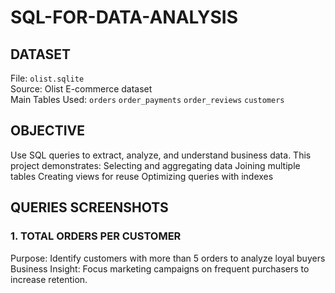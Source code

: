 # SQL-FOR-DATA-ANALYSIS

##  DATASET
File: `olist.sqlite`  
Source: Olist E-commerce dataset  
Main Tables Used:
`orders`
 `order_payments`
 `order_reviews`
 `customers`

##  OBJECTIVE
Use SQL queries to extract, analyze, and understand business data. This project demonstrates:
 Selecting and aggregating data
 Joining multiple tables
 Creating views for reuse
 Optimizing queries with indexes

##  QUERIES SCREENSHOTS

### 1️. TOTAL ORDERS PER CUSTOMER


Purpose:
Identify customers with more than 5 orders to analyze loyal buyers
Business Insight:
Focus marketing campaigns on frequent purchasers to increase retention.

